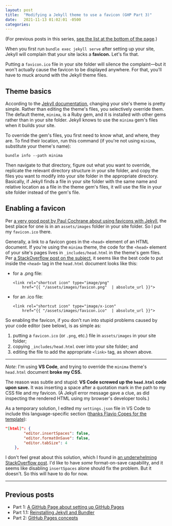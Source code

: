 ```yaml
---
layout: post
title:  "Modifying a Jekyll theme to use a favicon (GHP Part 3)"
date:   2021-11-13 01:02:01 -0500
categories: 
---
```

(For previous posts in this series, [see the list at the bottom of the page](#previous-posts).)

When you first run `bundle exec jekyll serve` after setting up your site, Jekyll will complain that your site lacks a **favicon.** Let's fix that.

Putting a `favicon.ico` file in your site folder will silence the complaint—but it won't actually cause the favicon to be displayed anywhere. For that, you'll have to muck around with the Jekyll theme files. 

## Theme basics

According to the [Jekyll documentation](https://jekyllrb.com/docs/themes/), changing your site's theme is pretty simple. Rather than editing the theme's files, you selectively override them. The default theme, `minima`, is a Ruby gem, and it is installed with other gems rather than in your site folder. Jekyll knows to use the `minima` gem's files when it builds your site. 

To override the gem's files, you first need to know what, and where, they are. To find their location, run this command (if you're not using `minima`, substitute your theme's name): 
```
bundle info --path minima
```

Then navigate to that directory, figure out what you want to override, replicate the relevant directory structure in your site folder, and copy the files you want to modify into your site folder in the appropriate directory. Basically, if Jekyll finds a file in your site folder with the same name and relative location as a file in the theme gem's files, it will use the file in your site folder instead of the gem's file. 

## Enabling a favicon

Per [a very good post by Paul Cochrane about using favicons with Jekyll](https://ptc-it.de/add-favicon-to-mm-jekyll-site/), the best place for one is in an `assets/images` folder in your site folder. So I put my `favicon.ico` there.

Generally, a link to a favicon goes in the `<head>` element of an HTML document. If you're using the `minima` theme, the code for the `<head>` element of your site's pages lives in `_includes/head.html` in the theme's gem files. Per [a StackOverflow post on the subject](https://stackoverflow.com/questions/35037482/favicon-with-github-pages), it seems like the best code to put inside the `<head>` tag in the `head.html` document looks like this:
- for a .png file:
    ```
    <link rel="shortcut icon" type="image/png" 
        href="{{ "/assets/images/favicon.png"  | absolute_url }}">
    ```
- for an .ico file:
    ```
    <link rel="shortcut icon" type="image/x-icon" 
        href="{{ "/assets/images/favicon.ico"  | absolute_url }}">
    ```
So enabling the favicon, if you don't run into stupid problems caused by your code editor (see below), is as simple as:
1. putting a `favicon.ico` (or `.png`, etc.) file in `assets/images` in your site folder;
1. copying `_includes/head.html` over into your site folder; and 
1. editing the file to add the appropriate `<link>` tag, as shown above. 

--------
*Note*: I'm using **VS Code**, and trying to override the `minima` theme's `head.html` document **broke my CSS.** 

The reason was subtle and stupid: **VS Code screwed up the `head.html` code upon save.** It was inserting a space after a quotation mark in the path to my CSS file and my favicon. (A Jekyll error message gave a clue, as did inspecting the rendered HTML using my browser's developer tools.) 

As a temporary solution, I edited my `settings.json` file in VS Code to include this language-specific section ([thanks Flavio Copes for the template](https://flaviocopes.com/vscode-language-specific-settings/)):
```json
"[html]": {
        "editor.insertSpaces": false,
        "editor.formatOnSave": false,
        "editor.tabSize": 4
    },
```
I don't feel great about this solution, which I found in [an underwhelming StackOverflow post](https://stackoverflow.com/questions/40817613/vscode-inserting-spaces-via-format-on-save). I'd like to have *some* format-on-save capability, and it seems like disabling `insertSpaces` alone should fix the problem. But it doesn't. So this will have to do for now.

-----------
## Previous posts
- Part 1: [A GitHub Page about setting up GitHub Pages](/2021/11/06/github-page-about-github-pages.html)
- Part 1.1: [Reinstalling Jekyll and Bundler](/2021/11/11/reinstalling-jekyll-and-bundler.html)
- Part 2: [GitHub Pages concepts](/2021/11/07/github-pages-part2-concepts.html) 